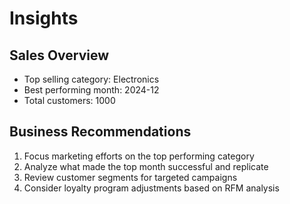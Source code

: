 # Insights

## Sales Overview
- Top selling category: Electronics
- Best performing month: 2024-12
- Total customers: 1000

## Business Recommendations
1. Focus marketing efforts on the top performing category
2. Analyze what made the top month successful and replicate
3. Review customer segments for targeted campaigns
4. Consider loyalty program adjustments based on RFM analysis
